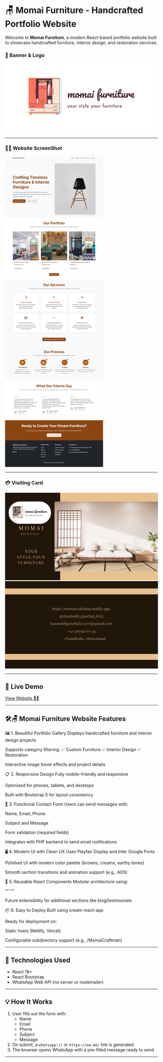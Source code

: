 # 🪑 Momai Furniture - Handcrafted Portfolio Website

Welcome to **Momai Furniture**, a modern React-based portfolio website built to showcase handcrafted furniture, interior design, and restoration services.

### 🎋 Banner & Logo

![Momai Furniture Banner](./public/icon1.png) <!-- Replace with actual image path or hosted link -->

---

### ⛓️‍💥 Website ScreenShot

![Momai Furniture Website](./src/images/ss.jpg) <!-- Replace with actual image path or hosted link -->

---

### 💳 Visiting Card

![Momai Furniture Visiting Card](./src/images/1.png) <!-- Replace with actual image path or hosted link -->
![Momai Furniture Visiting Card](./src/images/2.png) <!-- Replace with actual image path or hosted link -->

---

## 🚀 Live Demo

[View Website ⛓️‍💥](https://momaifurnicher.netlify.app/) <!-- Replace with actual deployed URL -->

---

## 🛠️🪑 Momai Furniture Website Features

🖼️ 1. Beautiful Portfolio Gallery
Displays handcrafted furniture and interior design projects

Supports category filtering:
✅ Custom Furniture
✅ Interior Design
✅ Restoration

Interactive image hover effects and project details

📋 2. Responsive Design
Fully mobile-friendly and responsive

Optimized for phones, tablets, and desktops

Built with Bootstrap 5 for layout consistency

🧰 3. Functional Contact Form
Users can send messages with:

Name, Email, Phone

Subject and Message

Form validation (required fields)

Integrates with PHP backend to send email notifications

🖥️ 4. Modern UI with Clean UX
Uses Playfair Display and Inter Google Fonts

Polished UI with modern color palette (browns, creams, earthy tones)

Smooth section transitions and animation support (e.g., AOS)

🧩 5. Reusable React Components
Modular architecture using:

"<PortfolioSection />"
"<Contact />"

Future extensibility for additional sections like blog/testimonials

📦 6. Easy to Deploy
Built using create-react-app

Ready for deployment on:

Static hosts (Netlify, Vercel)

Configurable subdirectory support (e.g., /MomaiCraftman)

---

## 🔧 Technologies Used

- React 18+
- React Bootstrap
- WhatsApp Web API (no server or nodemailer)

---

## 💡 How It Works

1. User fills out the form with:
   - Name
   - Email
   - Phone
   - Subject
   - Message
2. On submit, a `whatsapp://` or `https://wa.me/` link is generated
3. The browser opens WhatsApp with a pre-filled message ready to send

---
